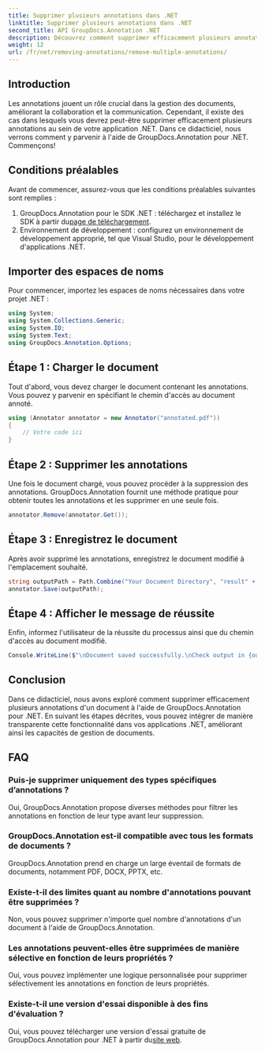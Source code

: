 ```yaml
---
title: Supprimer plusieurs annotations dans .NET
linktitle: Supprimer plusieurs annotations dans .NET
second_title: API GroupDocs.Annotation .NET
description: Découvrez comment supprimer efficacement plusieurs annotations dans .NET à l’aide de GroupDocs.Annotation. Suivez notre tutoriel étape par étape pour une intégration transparente dans vos applications.
weight: 12
url: /fr/net/removing-annotations/remove-multiple-annotations/
---
```

## Introduction
Les annotations jouent un rôle crucial dans la gestion des documents, améliorant la collaboration et la communication. Cependant, il existe des cas dans lesquels vous devrez peut-être supprimer efficacement plusieurs annotations au sein de votre application .NET. Dans ce didacticiel, nous verrons comment y parvenir à l'aide de GroupDocs.Annotation pour .NET. Commençons!
## Conditions préalables
Avant de commencer, assurez-vous que les conditions préalables suivantes sont remplies :
1.  GroupDocs.Annotation pour le SDK .NET : téléchargez et installez le SDK à partir du[page de téléchargement](https://releases.groupdocs.com/annotation/net/).
2. Environnement de développement : configurez un environnement de développement approprié, tel que Visual Studio, pour le développement d'applications .NET.

## Importer des espaces de noms
Pour commencer, importez les espaces de noms nécessaires dans votre projet .NET :
```csharp
using System;
using System.Collections.Generic;
using System.IO;
using System.Text;
using GroupDocs.Annotation.Options;
```
## Étape 1 : Charger le document
Tout d'abord, vous devez charger le document contenant les annotations. Vous pouvez y parvenir en spécifiant le chemin d'accès au document annoté.
```csharp
using (Annotator annotator = new Annotator("annotated.pdf"))
{
    // Votre code ici
}
```
## Étape 2 : Supprimer les annotations
Une fois le document chargé, vous pouvez procéder à la suppression des annotations. GroupDocs.Annotation fournit une méthode pratique pour obtenir toutes les annotations et les supprimer en une seule fois.
```csharp
annotator.Remove(annotator.Get());
```
## Étape 3 : Enregistrez le document
Après avoir supprimé les annotations, enregistrez le document modifié à l'emplacement souhaité.
```csharp
string outputPath = Path.Combine("Your Document Directory", "result" + Path.GetExtension("input.pdf"));
annotator.Save(outputPath);
```
## Étape 4 : Afficher le message de réussite
Enfin, informez l'utilisateur de la réussite du processus ainsi que du chemin d'accès au document modifié.
```csharp
Console.WriteLine($"\nDocument saved successfully.\nCheck output in {outputPath}.");
```

## Conclusion
Dans ce didacticiel, nous avons exploré comment supprimer efficacement plusieurs annotations d'un document à l'aide de GroupDocs.Annotation pour .NET. En suivant les étapes décrites, vous pouvez intégrer de manière transparente cette fonctionnalité dans vos applications .NET, améliorant ainsi les capacités de gestion de documents.
## FAQ
### Puis-je supprimer uniquement des types spécifiques d’annotations ?
Oui, GroupDocs.Annotation propose diverses méthodes pour filtrer les annotations en fonction de leur type avant leur suppression.
### GroupDocs.Annotation est-il compatible avec tous les formats de documents ?
GroupDocs.Annotation prend en charge un large éventail de formats de documents, notamment PDF, DOCX, PPTX, etc.
### Existe-t-il des limites quant au nombre d'annotations pouvant être supprimées ?
Non, vous pouvez supprimer n'importe quel nombre d'annotations d'un document à l'aide de GroupDocs.Annotation.
### Les annotations peuvent-elles être supprimées de manière sélective en fonction de leurs propriétés ?
Oui, vous pouvez implémenter une logique personnalisée pour supprimer sélectivement les annotations en fonction de leurs propriétés.
### Existe-t-il une version d'essai disponible à des fins d'évaluation ?
 Oui, vous pouvez télécharger une version d'essai gratuite de GroupDocs.Annotation pour .NET à partir du[site web](https://releases.groupdocs.com/annotation/net/).